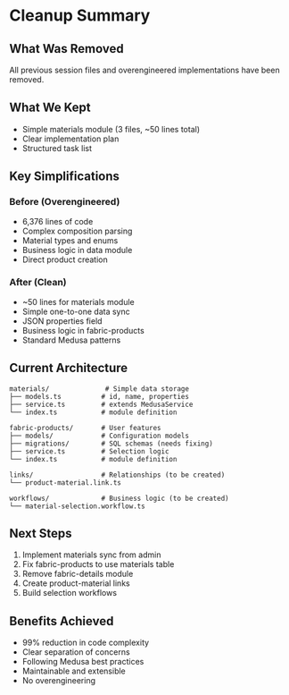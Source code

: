 # Cleanup Summary

## What Was Removed
All previous session files and overengineered implementations have been removed.

## What We Kept
- Simple materials module (3 files, ~50 lines total)
- Clear implementation plan
- Structured task list

## Key Simplifications

### Before (Overengineered)
- 6,376 lines of code
- Complex composition parsing
- Material types and enums
- Business logic in data module
- Direct product creation

### After (Clean)
- ~50 lines for materials module
- Simple one-to-one data sync
- JSON properties field
- Business logic in fabric-products
- Standard Medusa patterns

## Current Architecture

```
materials/              # Simple data storage
├── models.ts          # id, name, properties
├── service.ts         # extends MedusaService
└── index.ts           # module definition

fabric-products/       # User features
├── models/            # Configuration models
├── migrations/        # SQL schemas (needs fixing)
├── service.ts         # Selection logic
└── index.ts           # module definition

links/                 # Relationships (to be created)
└── product-material.link.ts

workflows/             # Business logic (to be created)
└── material-selection.workflow.ts
```

## Next Steps
1. Implement materials sync from admin
2. Fix fabric-products to use materials table
3. Remove fabric-details module
4. Create product-material links
5. Build selection workflows

## Benefits Achieved
- 99% reduction in code complexity
- Clear separation of concerns
- Following Medusa best practices
- Maintainable and extensible
- No overengineering